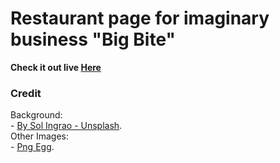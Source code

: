# Restaurant page for imaginary business "<strong>Big Bite</strong>"


<strong>Check it out live <a href="https://IStefann.github.io/big-bite/">Here</a></strong>

### Credit

Background:<br>
    - <a href="https://unsplash.com/photos/three-burgers-pw19GpDRZic">By Sol Ingrao - Unsplash</a>.<br>
Other Images:<br>
    - <a href="https://www.pngegg.com/">Png Egg</a>.